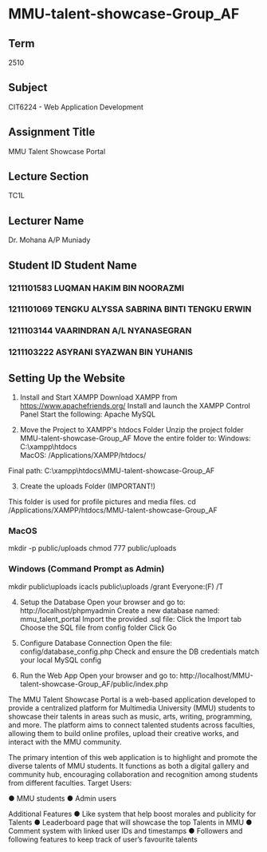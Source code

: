 # MMU-talent-showcase-Group_AF

## Term 
2510

## Subject

CIT6224 - Web Application Development

## Assignment Title

MMU Talent Showcase Portal

## Lecture Section

TC1L

## Lecturer Name

Dr. Mohana A/P Muniady

## Student ID	 Student Name
### 1211101583	LUQMAN HAKIM BIN NOORAZMI
### 1211101069	TENGKU ALYSSA SABRINA BINTI TENGKU ERWIN
### 1211103144	VAARINDRAN A/L NYANASEGRAN
### 1211103222	ASYRANI SYAZWAN BIN YUHANIS


## Setting Up the Website

1. Install and Start XAMPP
Download XAMPP from https://www.apachefriends.org/
Install and launch the XAMPP Control Panel
Start the following:
Apache
MySQL

2. Move the Project to XAMPP's htdocs Folder
Unzip the project folder MMU-talent-showcase-Group_AF
Move the entire folder to:
Windows: C:\xampp\htdocs\
MacOS: /Applications/XAMPP/htdocs/

Final path: C:\xampp\htdocs\MMU-talent-showcase-Group_AF

3. Create the uploads Folder (IMPORTANT!)

This folder is used for profile pictures and media files.
cd /Applications/XAMPP/htdocs/MMU-talent-showcase-Group_AF

### MacOS

mkdir -p public/uploads
chmod 777 public/uploads

### Windows (Command Prompt as Admin)

mkdir public\uploads
icacls public\uploads /grant Everyone:(F) /T

4. Setup the Database
Open your browser and go to:
http://localhost/phpmyadmin
Create a new database named: mmu_talent_portal
Import the provided .sql file:
Click the Import tab
Choose the SQL file from config folder
Click Go

5. Configure Database Connection
Open the file: config/database_config.php
Check and ensure the DB credentials match your local MySQL config

6. Run the Web App
Open your browser and go to: http://localhost/MMU-talent-showcase-Group_AF/public/index.php


The MMU Talent Showcase Portal is a web-based application developed to
provide a centralized platform for Multimedia University (MMU) students to
showcase their talents in areas such as music, arts, writing, programming, and
more. The platform aims to connect talented students across faculties,
allowing them to build online profiles, upload their creative works, and interact
with the MMU community.

The primary intention of this web application is to highlight and promote the
diverse talents of MMU students. It functions as both a digital gallery and
community hub, encouraging collaboration and recognition among students
from different faculties.
Target Users:

● MMU students
● Admin users

Additional Features
● Like system that help boost morales and publicity for Talents
● Leaderboard page that will showcase the top Talents in MMU
● Comment system with linked user IDs and timestamps
● Followers and following features to keep track of user’s favourite talents